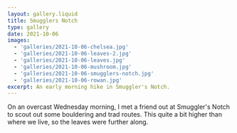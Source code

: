 ```yaml
---
layout: gallery.liquid
title: Smugglers Notch
type: gallery
date: 2021-10-06
images: 
  - 'galleries/2021-10-06-chelsea.jpg'
  - 'galleries/2021-10-06-leaves-2.jpg'
  - 'galleries/2021-10-06-leaves.jpg'
  - 'galleries/2021-10-06-mushroom.jpg'
  - 'galleries/2021-10-06-smugglers-notch.jpg'
  - 'galleries/2021-10-06-rowan.jpg'
excerpt: An early morning hike in Smuggler's Notch.
---
```

On an overcast Wednesday morning, I met a friend out at Smuggler's Notch to scout out some bouldering and trad routes.  This quite a bit higher than where we live, so the leaves were further along.